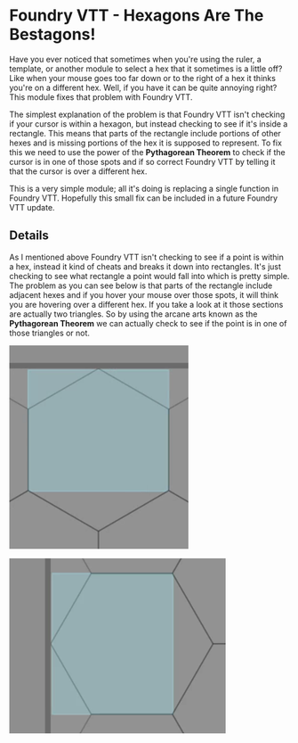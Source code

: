 # Foundry VTT - Hexagons Are The Bestagons!

Have you ever noticed that sometimes when you're using the ruler, a template, or another module to select a hex that it sometimes is a little off? Like when your mouse goes too far down or to the right of a hex it thinks you're on a different hex. Well, if you have it can be quite annoying right? This module fixes that problem with Foundry VTT.

The simplest explanation of the problem is that Foundry VTT isn't checking if your cursor is within a hexagon, but instead checking to see if it's inside a rectangle. This means that parts of the rectangle include portions of other hexes and is missing portions of the hex it is supposed to represent. To fix this we need to use the power of the **Pythagorean Theorem** to check if the cursor is in one of those spots and if so correct Foundry VTT by telling it that the cursor is over a different hex.

This is a very simple module; all it's doing is replacing a single function in Foundry VTT. Hopefully this small fix can be included in a future Foundry VTT update.

## Details

As I mentioned above Foundry VTT isn't checking to see if a point is within a hex, instead it kind of cheats and breaks it down into rectangles. It's just checking to see what rectangle a point would fall into which is pretty simple. The problem as you can see below is that parts of the rectangle include adjacent hexes and if you hover your mouse over those spots, it will think you are hovering over a different hex. If you take a look at it those sections are actually two triangles. So by using the arcane arts known as the **Pythagorean Theorem** we can actually check to see if the point is in one of those triangles or not.

![Hexagon Row Hitbox](https://github.com/7H3LaughingMan/foundryvtt-bestagons/blob/main/images/hexagon-row-hitbox.png?raw=true)

![Hexagon Column Hitbox](https://github.com/7H3LaughingMan/foundryvtt-bestagons/blob/main/images/hexagon-column-hitbox.png?raw=true)

